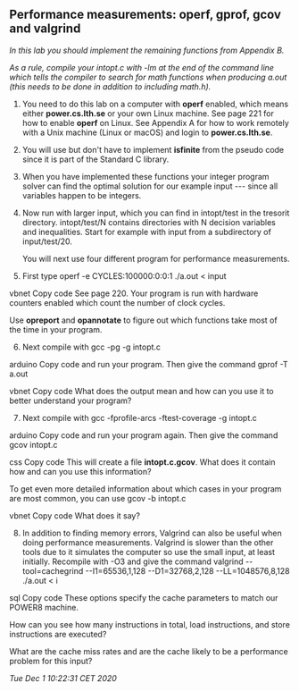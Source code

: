 ## Performance measurements: operf, gprof, gcov and valgrind

*In this lab you should implement the remaining functions from Appendix B.*

*As a rule, compile your intopt.c with -lm at the end of the command line which tells the compiler to search for math functions when producing a.out (this needs to be done in addition to including math.h).*

1. You need to do this lab on a computer with **operf** enabled, which means either **power.cs.lth.se** or your own Linux machine. See page 221 for how to enable **operf** on Linux. See Appendix A for how to work remotely with a Unix machine (Linux or macOS) and login to **power.cs.lth.se**.

2. You will use but don't have to implement **isfinite** from the pseudo code since it is part of the Standard C library.

3. When you have implemented these functions your integer program solver can find the optimal solution for our example input --- since all variables happen to be integers.

4. Now run with larger input, which you can find in intopt/test in the tresorit directory. intopt/test/N contains directories with N decision variables and inequalities. Start for example with input from a subdirectory of input/test/20.

   You will next use four different program for performance measurements.

5. First type
operf -e CYCLES:100000:0:0:1 ./a.out < input

vbnet
Copy code
See page 220. Your program is run with hardware counters enabled which count the number of clock cycles.

Use **opreport** and **opannotate** to figure out which functions take most of the time in your program.

6. Next compile with
gcc -pg -g intopt.c

arduino
Copy code
and run your program. Then give the command
gprof -T a.out

vbnet
Copy code
What does the output mean and how can you use it to better understand your program?

7. Next compile with
gcc -fprofile-arcs -ftest-coverage -g intopt.c

arduino
Copy code
and run your program again. Then give the command
gcov intopt.c

css
Copy code
This will create a file **intopt.c.gcov**. What does it contain how and can you use this information?

To get even more detailed information about which cases in your program are most common, you can use
gcov -b intopt.c

vbnet
Copy code
What does it say?

8. In addition to finding memory errors, Valgrind can also be useful when doing performance measurements. Valgrind is slower than the other tools due to it simulates the computer so use the small input, at least initially. Recompile with -O3 and give the command
valgrind --tool=cachegrind --I1=65536,1,128 --D1=32768,2,128
--LL=1048576,8,128 ./a.out < i

sql
Copy code
These options specify the cache parameters to match our POWER8 machine.

How can you see how many instructions in total, load instructions, and store instructions are executed?

What are the cache miss rates and are the cache likely to be a performance problem for this input?

*Tue Dec  1 10:22:31 CET 2020*